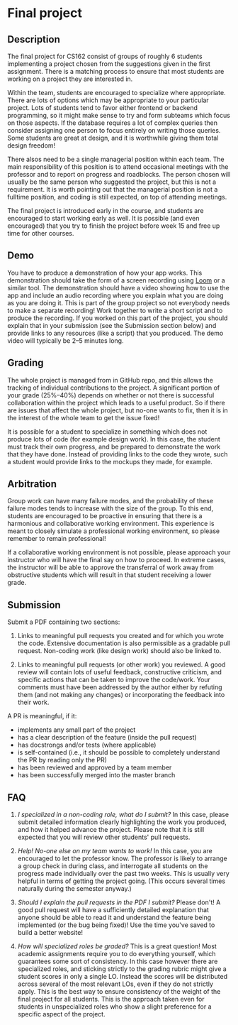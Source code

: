# Final project
## Description

The final project for CS162 consist of groups of roughly 6 students 
implementing a project chosen from the suggestions given in the first assignment. 
There is a matching process to ensure that most students are working
on a project they are interested in.

Within the team, students are encouraged to specialize where appropriate. 
There are lots of options which may be appropriate to your particular project.
Lots of students tend to favor either frontend or backend programming, so
it might make sense to try and form subteams which focus on those aspects. 
If the database requires a lot of complex queries then consider assigning 
one person to focus entirely on writing those queries. Some students are 
great at design, and it is worthwhile giving them total design freedom!

There alsos need to be a single managerial position within each team.
The main responsibility of this position is to attend occasional 
meetings with the professor and to report on progress and roadblocks. The 
person chosen will usually be the same person who suggested the project,
but this is not a requirement. It is worth pointing out that the managerial
position is not a fulltime position, and coding is still expected, on top
of attending meetings.

The final project is introduced early in the course, and students are encouraged
to start working early as well. It is possible (and even encouraged) that you
try to finish the project before week 15 and free up time for other courses.

## Demo

You have to produce a demonstration of how your app works.
This demonstration should take the form of a screen recording using [Loom](https://loom.com/) or a similar tool.
The demonstration should have a video showing how to use the app and include an audio recording where you explain what you are doing as you are doing it.
This is part of the group project so not everybody needs to make a separate recording! Work together to write a short script and to produce the recording.
If you worked on this part of the project, you should explain that in your submission (see the Submission section below) and provide links to any resources (like a script) that you produced.
The demo video will typically be 2–5 minutes long.

## Grading

The whole project is managed from in GitHub repo, and this allows the tracking
of individual contributions to the project.
A significant portion of your grade (25%–40%) depends on whether or
not there is successful collaboration within the project which leads to a useful
product. So if there are issues that affect the whole project, but no-one wants 
to fix, then it is in the interest of the whole team to get the issue fixed!

It is possible for a student to specialize in something which does not produce
lots of code (for example design work). In this case, the student must track
their own progress, and be prepared to demonstrate the work that they have done.
Instead of providing links to the code they wrote, such a student would provide
links to the mockups they made, for example.

## Arbitration

Group work can have many failure modes, and the probability of these failure
modes tends to increase with the size of the group. To this end, students are
encouraged to be proactive in ensuring that there is a harmonious and
collaborative working environment. This experience is meant to closely simulate
a professional working environment, so please remember to remain professional!

If a collaborative working environment is not possible, please approach your
instructor who will have the final say on how to proceed. In extreme cases, the
instructor will be able to approve the transferral of work away from obstructive
students which will result in that student receiving a lower grade.

## Submission

Submit a PDF containing two sections:

1. Links to meaningful pull requests you created and for which you wrote the code. Extensive 
documentation is also permissible as a gradable pull request.
Non-coding work (like design work) should also be linked to.

2. Links to meaningful pull requests (or other work) you reviewed. A good review will contain
lots of useful feedback, constructive criticism, and specific actions that can be taken to improve the code/work.
Your comments must have been addressed by the author either by refuting them (and not making any changes) or incorporating the feedback into their work.

A PR is meaningful, if it:
 - implements any small part of the project
 - has a clear description of the feature (inside the pull request)
 - has docstrongs and/or tests (where applicable)
 - is self-contained (i.e., it should be possible to completely understand the PR by reading only the PR)
 - has been reviewed and approved by a team member
 - has been successfully merged into the master branch

## FAQ

1. *I specialized in a non-coding role, what do I submit?* 
In this case, please submit detailed information clearly highlighting the work 
you produced, and how it helped advance the project. Please note that it is 
still expected that you will review other students' pull requests.

2. *Help! No-one else on my team wants to work!* 
In this case, you are encouraged to let the professor know. The professor is 
likely to arrange a group check in during class, and interrogate all students 
on the progress made individually over the past two weeks. This is usually 
very helpful in terms of getting the project going. (This occurs several times 
naturally during the semester anyway.)

3. *Should I explain the pull requests in the PDF I submit?*
Please don't! A good pull request will have a sufficiently detailed explanation
that anyone should be able to read it and understand the feature being implemented
(or the bug being fixed)! Use the time you've saved to build a better website!

4. *How will specialized roles be graded?*
This is a great question! Most academic assignments require you to do everything
yourself, which guarantees some sort of consistency. In this case however there
are specialized roles, and sticking strictly to the grading rubric might give a student
scores in only a single LO. Instead the scores will be distributed across several of
the most relevant LOs, even if they do not strictly apply. This is the best way to
ensure consistency of the weight of the final project for all students. This is the
approach taken even for students in unspecialized roles who show a slight preference 
for a specific aspect of the project.
